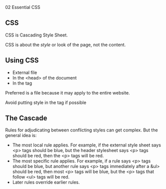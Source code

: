 02 Essential CSS

## CSS

CSS is Cascading Style Sheet.

CSS is about the *style* or look of the page, not the content.

## Using CSS

* External file
* In the &lt;head&gt; of the document
* In the tag

Preferred is a file because it may apply to the entire website.

Avoid putting style in the tag if possible

## The Cascade

Rules for adjudicating between conflicting styles can get complex.  But the general idea is:

* The most local rule applies.  For example, if the external style sheet says &lt;p> tags should be blue, but the header stylesheet says &lt;p> tags should be red, then the &lt;p> tags will be red.
* The most specific rule applies.  For example, if a rule says &lt;p> tags should be blue, but another rule says &lt;p> tags immediately after a &ul> should be red, then most &lt;p> tags will be blue, but the &lt;p> tags that follow &lt;ul> tags will be red.
* Later rules override earlier rules.


